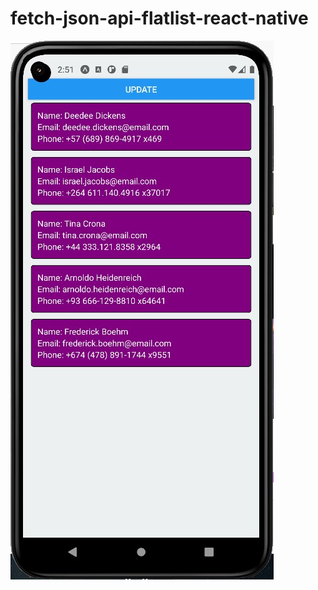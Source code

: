 # fetch-json-api-flatlist-react-native

![alt text](https://github.com/josearangoj/fetch-json-api-flatlist-react-native/blob/main/sample.jpg)

